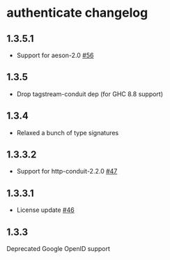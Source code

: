 # authenticate changelog

## 1.3.5.1

* Support for aeson-2.0 [#56](https://github.com/yesodweb/authenticate/pull/56)

## 1.3.5

* Drop tagstream-conduit dep (for GHC 8.8 support)

## 1.3.4

* Relaxed a bunch of type signatures

## 1.3.3.2

* Support for http-conduit-2.2.0 [#47](https://github.com/yesodweb/authenticate/issues/47)

## 1.3.3.1

* License update [#46](https://github.com/yesodweb/authenticate/issues/46)

## 1.3.3

Deprecated Google OpenID support
